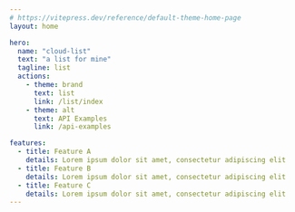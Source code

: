 ```yaml
---
# https://vitepress.dev/reference/default-theme-home-page
layout: home

hero:
  name: "cloud-list"
  text: "a list for mine"
  tagline: list
  actions:
    - theme: brand
      text: list
      link: /list/index
    - theme: alt
      text: API Examples
      link: /api-examples

features:
  - title: Feature A
    details: Lorem ipsum dolor sit amet, consectetur adipiscing elit
  - title: Feature B
    details: Lorem ipsum dolor sit amet, consectetur adipiscing elit
  - title: Feature C
    details: Lorem ipsum dolor sit amet, consectetur adipiscing elit
---
```


